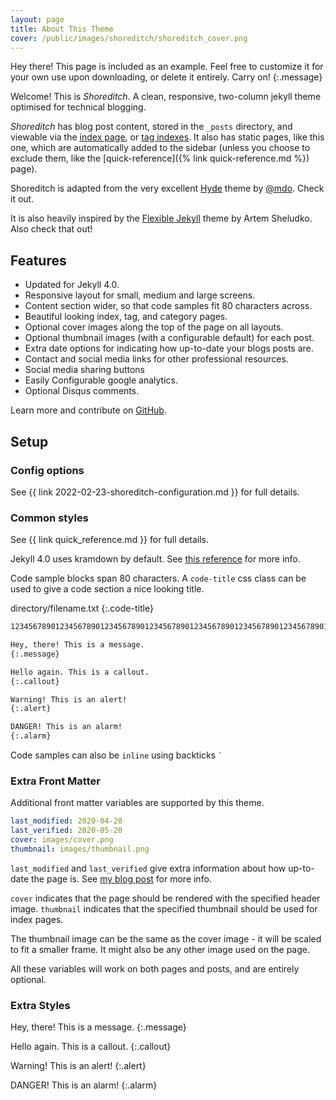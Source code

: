 ```yaml
---
layout: page
title: About This Theme
cover: /public/images/shoreditch/shoreditch_cover.png
---
```


Hey there! This page is included as an example. Feel free to customize it for
your own use upon downloading, or delete it entirely. Carry on!
{:.message}

Welcome! This is *Shoreditch*. A clean, responsive, two-column jekyll theme
optimised for technical blogging.

*Shoreditch* has blog post content, stored in the `_posts` directory, and
viewable via the [index page](/), or [tag indexes](/tag/info). It also has
static pages, like this one, which are automatically added to the sidebar
(unless you choose to exclude them, like the [quick-reference]({% link
quick-reference.md %}) page).

Shoreditch is adapted from the very excellent [Hyde](http://hyde.getpoole.com)
theme by [@mdo](https://twitter.com/mdo). Check it out.

It is also heavily inspired by the [Flexible
Jekyll](https://github.com/artemsheludko/flexible-jekyll) theme by Artem
Sheludko. Also check that out!

## Features
* Updated for Jekyll 4.0.
* Responsive layout for small, medium and large screens.
* Content section wider, so that code samples fit 80 characters across.
* Beautiful looking index, tag, and category pages.
* Optional cover images along the top of the page on all layouts.
* Optional thumbnail images (with a configurable default) for each post.
* Extra date options for indicating how up-to-date your blogs posts are.
* Contact and social media links for other professional resources.
* Social media sharing buttons
* Easily Configurable google analytics.
* Optional Disqus comments.

Learn more and contribute on [GitHub](https://github.com/MEHColeman/shoreditch).

## Setup

### Config options

See {{ link 2022-02-23-shoreditch-configuration.md }} for full details.

### Common styles

See {{ link quick_reference.md }} for full details.

Jekyll 4.0 uses kramdown by default. See [this
reference](https://kramdown.gettalong.org/syntax.html) for more info.

Code sample blocks span 80 characters. A `code-title` css
class can be used to give a code section a nice looking
title.

directory/filename.txt
{:.code-title}

~~~ markdown
12345678901234567890123456789012345678901234567890123456789012345678901234567890

Hey, there! This is a message.
{:.message}

Hello again. This is a callout.
{:.callout}

Warning! This is an alert!
{:.alert}

DANGER! This is an alarm!
{:.alarm}
~~~

Code samples can also be `inline` using backticks `` ` ``

### Extra Front Matter

Additional front matter variables are supported by this theme.
~~~ yaml
last_modified: 2020-04-20
last_verified: 2020-05-20
cover: images/cover.png
thumbnail: images/thumbnail.png
~~~

```last_modified``` and ```last_verified``` give extra information about how
up-to-date the page is. See [my blog post](https://mehcoleman.com/) for more
info.

```cover``` indicates that the page should be rendered with the specified
header image.
```thumbnail``` indicates that the specified thumbnail should be used for
index pages.

The thumbnail image can be the same as the cover image - it will be scaled to
fit a smaller frame. It might also be any other image used on the page.

All these variables will work on both pages and posts, and are entirely
optional.

### Extra Styles

Hey, there! This is a message.
{:.message}

Hello again. This is a callout.
{:.callout}

Warning! This is an alert!
{:.alert}

DANGER! This is an alarm!
{:.alarm}

